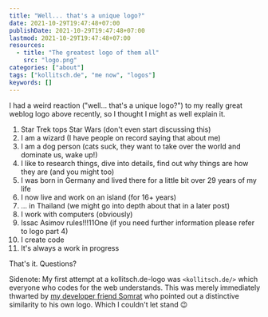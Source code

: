 ```yaml
---
title: "Well... that's a unique logo?"
date: 2021-10-29T19:47:48+07:00
publishDate: 2021-10-29T19:47:48+07:00
lastmod: 2021-10-29T19:47:48+07:00
resources:
  - title: "The greatest logo of them all"
    src: "logo.png"
categories: ["about"]
tags: ["kollitsch.de", "me now", "logos"]
keywords: []
---
```


I had a weird reaction ("well... that's a unique logo?") to my really great weblog logo above recently, so I thought I might as well explain it. 

1) Star Trek tops Star Wars (don't even start discussing this)
2) I am a wizard (I have people on record saying that about me)
3) I am a dog person (cats suck, they want to take over the world and dominate us, wake up!)
4) I like to research things, dive into details, find out why things are how they are (and you might too)
5) I was born in Germany and lived there for a little bit over 29 years of my life
6) I now live and work on an island (for 16+ years)
7) ... in Thailand (we might go into depth about that in a later post)
8) I work with computers (obviously)
9) Issac Asimov rules!!!11One (if you need further information please refer to logo part 4)
10) I create code
11) It's always a work in progress

That's it. Questions?

Sidenote: My first attempt at a kollitsch.de-logo was `<kollitsch.de/>` which everyone who codes for the web understands. This was merely immediately thwarted by [my developer friend Somrat](https://somrat.netlify.app/) who pointed out a distinctive similarity to his own logo. Which I couldn't let stand :wink:
